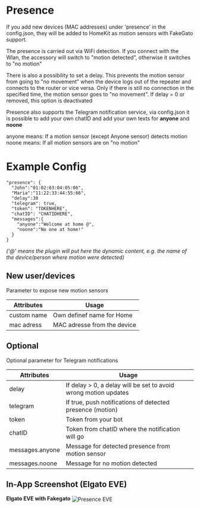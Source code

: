 # Presence

If you add new devices (MAC addresses) under 'presence' in the config.json, they will be added to HomeKit as motion sensors with FakeGato support.

The presence is carried out via WiFi detection. If you connect with the Wlan, the accessory will switch to "motion detected", otherwise it switches to "no motion"

There is also a possibility to set a delay. This prevents the motion sensor from going to "no movement" when the device logs out of the repeater and connects to the router or vice versa. Only if there is still no connection in the specified time, the motion sensor goes to "no movement". If delay = 0 or removed, this option is deactivated

Presence also supports the Telegram notification service, via config.json it is possible to add your own chatID and add your own texts for **anyone** and **noone**

anyone means: If a motion sensor (except Anyone sensor) detects motion
noone means: If all motion sensors are on "no motion"

# Example Config

```
"presence": {
  "John":"01:02:03:04:05:06",
  "Maria":"11:22:33:44:55:66",
  "delay":30
  "telegram": true,
  "token": "TOKENHERE",
  "chatID": "CHATIDHERE",
  "messages":{
    "anyone":"Welcome at home @",
    "noone":"No one at home!"
  }
}
```
_('@' means the plugin will put here the dynamic content, e.g. the name of the device/person where motion were detected)_

## New user/devices
Parameter to expose new motion sensors

| Attributes | Usage |
|------------|-------|
| custom name | Own definef name for Home |
| mac adress | MAC adresse from the device |

## Optional
Optional parameter for Telegram notifications

| Attributes | Usage |
|------------|-------|
| delay | If delay > 0, a delay will be set to avoid wrong motion updates |
| telegram | If true, push notifications of detected presence (motion) |
| token | Token from your bot |
| chatID | Token from chatID where the notification will go |
| messages.anyone | Message for detected presence from motion sensor |
| messages.noone | Message for no motion detected |

## In-App Screenshot (Elgato EVE)

**Elgato EVE with Fakegato**
<img src="https://github.com/SeydX/homebridge-fritz-platform/blob/master/images/eve_motion_fakegato.PNG" align="center" alt="Presence EVE">
